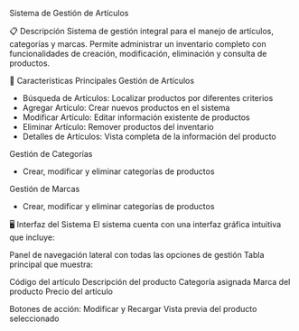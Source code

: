 Sistema de Gestión de Artículos

📋 Descripción
Sistema de gestión integral para el manejo de artículos, categorías y marcas. Permite administrar un inventario completo con funcionalidades de creación, modificación, eliminación y consulta de productos.

🚀 Características Principales
Gestión de Artículos

- Búsqueda de Artículos: Localizar productos por diferentes criterios
- Agregar Artículo: Crear nuevos productos en el sistema
- Modificar Artículo: Editar información existente de productos
- Eliminar Artículo: Remover productos del inventario
- Detalles de Artículos: Vista completa de la información del producto

Gestión de Categorías

- Crear, modificar y eliminar categorías de productos

Gestión de Marcas

- Crear, modificar y eliminar categorías de productos


🖥️ Interfaz del Sistema
El sistema cuenta con una interfaz gráfica intuitiva que incluye:

Panel de navegación lateral con todas las opciones de gestión
Tabla principal que muestra:

Código del artículo
Descripción del producto
Categoría asignada
Marca del producto
Precio del artículo

Botones de acción: Modificar y Recargar
Vista previa del producto seleccionado
